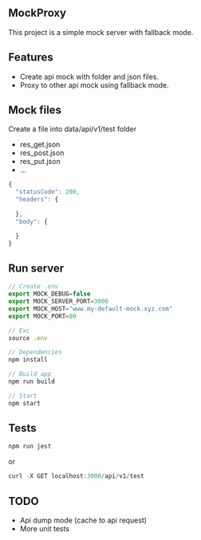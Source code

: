 ## MockProxy
This project is a simple mock server with fallback mode.

## Features
- Create api mock with folder and json files.
- Proxy to other api mock using fallback mode.

## Mock files
Create a file into data/api/v1/test folder
- res_get.json
- res_post.json
- res_put.json
- ...

```js
{
  "statusCode": 200,
  "headers": {
    
  },
  "body": {

  }
}
```

## Run server
```js
// Create .env
export MOCK_DEBUG=false
export MOCK_SERVER_PORT=3000
export MOCK_HOST="www.my-default-mock.xyz.com"
export MOCK_PORT=80

// Exc
source .env

// Dependencies
npm install

// Build app
npm run build

// Start
npm start
```

## Tests

```js
npm run jest
```
or 
```js
curl -X GET localhost:3000/api/v1/test
```

## TODO
- Api dump mode (cache to api request)
- More unit tests